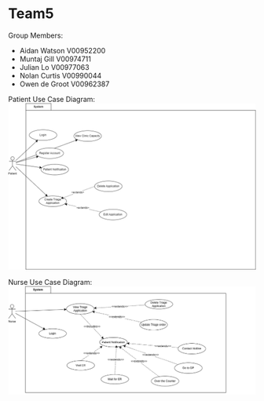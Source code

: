 # Team5

Group Members:
- Aidan Watson V00952200
- Muntaj Gill V00974711
- Julian Lo V00977063
- Nolan Curtis V00990044
- Owen de Groot V00962387

Patient Use Case Diagram:
![Alt](/useCaseDiagrams/UseCaseDiagram.drawio.png)

Nurse Use Case Diagram:
![Alt](/useCaseDiagrams/NurseUseCaseDiagram.drawio.png)
